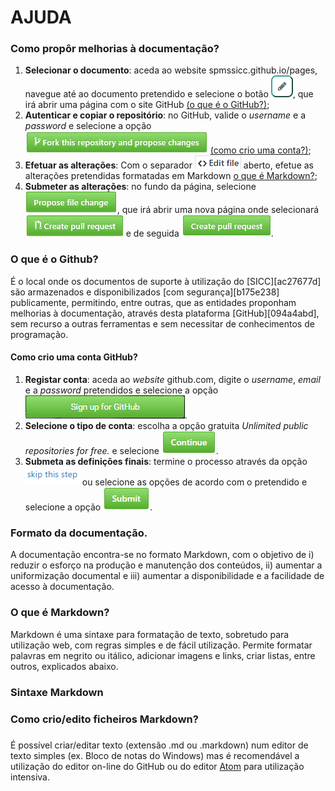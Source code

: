 # AJUDA

### Como propôr melhorias à documentação?

1. **Selecionar o documento**: aceda ao website spmssicc.github.io/pages, navegue até ao documento pretendido e selecione o botão ![botão editar doc](..\markdown\assets\help-85f5ce98.png), que irá abrir uma página com o site GitHub [(o que é o GitHub?)](#github);
2. **Autenticar e copiar o repositório**: no GitHub, valide o  _username_ e a _password_ e selecione a opção ![fork the repository](..\markdown\assets\help-44d17d18.png) [(como crio uma conta?)](#criar_conta);
3. **Efetuar as alterações**: Com o separador ![edit file](..\markdown\assets\help-54c0c097.png) aberto, efetue as alterações pretendidas formatadas em Markdown [o que é Markdown?](#markdown);
4. **Submeter as alterações**: no fundo da página, selecione ![Propose file change](..\markdown\assets\help-120bc218.png), que irá abrir uma nova página onde selecionará ![create pull request](..\markdown\assets\help-1ff0f086.png) e de seguida ![create pull request 2](..\markdown\assets\help-5a9d7515.png).

<a name="github"></a>

### O que é o Github?
É o local onde os documentos de suporte à utilização do [SICC][ac27677d] são armazenados e disponibilizados [com segurança][b175e238] publicamente, permitindo, entre outras, que as entidades proponham melhorias à documentação, através desta plataforma [GitHub][094a4abd], sem recurso a outras ferramentas e sem necessitar de conhecimentos de programação.

<a name="criar_conta"></a>

#### Como crio uma conta GitHub?

1. **Registar conta**: aceda ao _website_ github.com, digite o _username_, _email_ e a _password_ pretendidos e selecione a opção ![sign up for github](..\markdown\assets\help-564be3da.png).
2. **Selecione o tipo de conta**: escolha a opção gratuita _Unlimited public repositories for free._ e selecione ![continue](..\markdown\assets\help-2863d743.png).
3. **Submeta as definições finais**: termine o processo através da opção ![skip this step](..\markdown\assets\help-2aa27076.png) ou selecione as opções de acordo com o pretendido e selecione a opção ![submit](..\markdown\assets\help-b88712bc.png).


### Formato da documentação.

A documentação encontra-se no formato Markdown, com o objetivo de i) reduzir o esforço na produção e manutenção dos conteúdos, ii) aumentar a uniformização documental e iii) aumentar a disponibilidade e a facilidade de acesso à documentação.

<a name="markdown"></a>

### O que é Markdown?

Markdown é uma sintaxe para formatação de texto, sobretudo para utilização web, com regras simples e de fácil utilização. Permite formatar palavras em negrito ou itálico, adicionar imagens e links, criar listas, entre outros, explicados abaixo.

### Sintaxe Markdown

### Como crio/edito ficheiros Markdown?

É possível criar/editar texto (extensão .md ou .markdown) num editor de texto simples (ex. Bloco de notas do Windows) mas é recomendável a utilização do editor on-line do GitHub ou do editor [Atom][c854dffd] para utilização intensiva.

  [c854dffd]: https://atom.io/contact "Atom"
